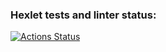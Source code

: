 ### Hexlet tests and linter status:
[![Actions Status](https://github.com/sh00tsim/python-project-lvl2/workflows/hexlet-check/badge.svg)](https://github.com/sh00tsim/python-project-lvl2/actions)